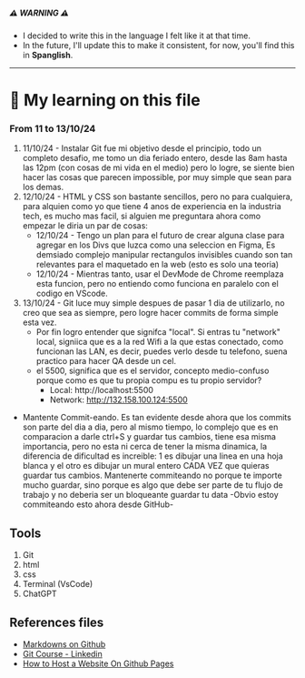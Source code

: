 ##### ⚠️ WARNING ⚠️

- I decided to write this in the language I felt like it at that time.
- In the future, I'll update this to make it consistent, for now, you'll find this in **Spanglish**.

---

# 📝 My learning on this file

### From 11 to 13/10/24

1. 11/10/24 - Instalar Git fue mi objetivo desde el principio, todo un completo desafio, me tomo un dia feriado entero, desde las 8am hasta las 12pm (con cosas de mi vida en el medio) pero lo logre, se siente bien hacer las cosas que parecen impossible, por muy simple que sean para los demas.
2. 12/10/24 - HTML y CSS son bastante sencillos, pero no para cualquiera, para alquien como yo que tiene 4 anos de experiencia en la industria tech, es mucho mas facil, si alguien me preguntara ahora como empezar le diria un par de cosas:
   - 12/10/24 - Tengo un plan para el futuro de crear alguna clase para agregar en los Divs que luzca como una seleccion en Figma, Es demsiado complejo manipular rectangulos invisibles cuando son tan relevantes para el maquetado en la web (esto es solo una teoria)
   - 12/10/24 - Mientras tanto, usar el DevMode de Chrome reemplaza esta funcion, pero no entiendo como funciona en paralelo con el codigo en VScode.
3. 13/10/24 - Git luce muy simple despues de pasar 1 dia de utilizarlo, no creo que sea as siempre, pero logre hacer commits de forma simple esta vez.
   - Por fin logro entender que signifca "local". Si entras tu "network" local, signiica que es a la red Wifi a la que estas conectado, como funcionan las LAN, es decir, puedes verlo desde tu telefono, suena practico para hacer QA desde un cel.
   - el 5500, significa que es el servidor, concepto medio-confuso porque como es que tu propia compu es tu propio servidor?
     - Local: http://localhost:5500
     - Network: http://132.158.100.124:5500
  - Mantente Commit-eando. Es tan evidente desde ahora que los commits son parte del dia a dia, pero al mismo tiempo, lo complejo que es en comparacion a darle ctrl+S y guardar tus cambios, tiene esa misma importancia, pero no esta ni cerca de tener la misma dinamica, la diferencia de dificultad es increible: 1 es dibujar una linea en una hoja blanca y el otro es dibujar un mural entero CADA VEZ que quieras guardar tus cambios. Mantenerte commiteando no porque te importe mucho guardar, sino porque es algo que debe ser parte de tu flujo de trabajo y no deberia ser un bloqueante guardar tu data -Obvio estoy commiteando esto ahora desde GitHub-

## Tools

1. Git
2. html
3. css
4. Terminal (VsCode)
5. ChatGPT

## References files

- [Markdowns on Github](https://docs.github.com/en/get-started/writing-on-github/getting-started-with-writing-and-formatting-on-github/basic-writing-and-formatting-syntax)
- [Git Course - Linkedin](https://www.linkedin.com/learning/git-essential-training-19417064/make-use-of-the-gui-of-visual-studio-code?autoSkip=true&resume=false)
- [How to Host a Website On Github Pages](https://www.youtube.com/watch?v=OltY8JIaP-4&ab_channel=KennyYipCoding)
